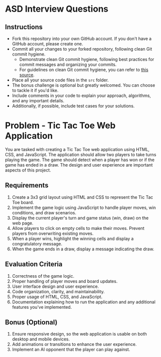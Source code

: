 # ASD Interview Questions

## Instructions

- Fork this repository into your own GitHub account. If you don't have a GitHub account, please create one.
- Commit all your changes to your forked repository, following clean Git commit hygiene.
    - Demonstrate clean Git commit hygiene, following best practices for commit messages and organizing your commits.
    - For guidelines on clean Git commit hygiene, you can refer to [this source](https://cbea.ms/git-commit/).
- Place all your source code files in the `src` folder.
- The bonus challenge is optional but greatly welcomed. You can choose to tackle it if you'd like.
- Include comments in your code to explain your approach, algorithms, and any important details.
- Additionally, if possible, include test cases for your solutions.

# Problem - Tic Tac Toe Web Application

You are tasked with creating a Tic Tac Toe web application using HTML, CSS, and JavaScript. The application should allow two players to take turns playing the game. The game should detect when a player has won or if the game has ended in a draw. The design and user experience are important aspects of this project.

## Requirements

1. Create a 3x3 grid layout using HTML and CSS to represent the Tic Tac Toe board.
2. Implement the game logic using JavaScript to handle player moves, win conditions, and draw scenarios.
3. Display the current player's turn and game status (win, draw) on the web page.
4. Allow players to click on empty cells to make their moves. Prevent players from overwriting existing moves.
5. When a player wins, highlight the winning cells and display a congratulatory message.
6. When the game ends in a draw, display a message indicating the draw.

## Evaluation Criteria

1. Correctness of the game logic.
2. Proper handling of player moves and board updates.
3. User interface design and user experience.
5. Code organization, clarity, and maintainability.
6. Proper usage of HTML, CSS, and JavaScript.
7. Documentation explaining how to run the application and any additional features you've implemented.

## Bonus (Optional)

1. Ensure responsive design, so the web application is usable on both desktop and mobile devices.
2. Add animations or transitions to enhance the user experience.
3. Implement an AI opponent that the player can play against.
